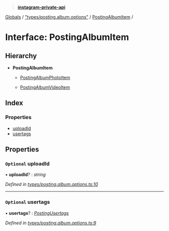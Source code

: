 > **[instagram-private-api](../README.md)**

[Globals](../README.md) / ["types/posting.album.options"](../modules/_types_posting_album_options_.md) / [PostingAlbumItem](_types_posting_album_options_.postingalbumitem.md) /

# Interface: PostingAlbumItem

## Hierarchy

* **PostingAlbumItem**

  * [PostingAlbumPhotoItem](_types_posting_album_options_.postingalbumphotoitem.md)

  * [PostingAlbumVideoItem](_types_posting_album_options_.postingalbumvideoitem.md)

## Index

### Properties

* [uploadId](_types_posting_album_options_.postingalbumitem.md#optional-uploadid)
* [usertags](_types_posting_album_options_.postingalbumitem.md#optional-usertags)

## Properties

### `Optional` uploadId

• **uploadId**? : *string*

*Defined in [types/posting.album.options.ts:10](https://github.com/dilame/instagram-private-api/blob/01eb399/src/types/posting.album.options.ts#L10)*

___

### `Optional` usertags

• **usertags**? : *[PostingUsertags](_types_posting_options_.postingusertags.md)*

*Defined in [types/posting.album.options.ts:9](https://github.com/dilame/instagram-private-api/blob/01eb399/src/types/posting.album.options.ts#L9)*